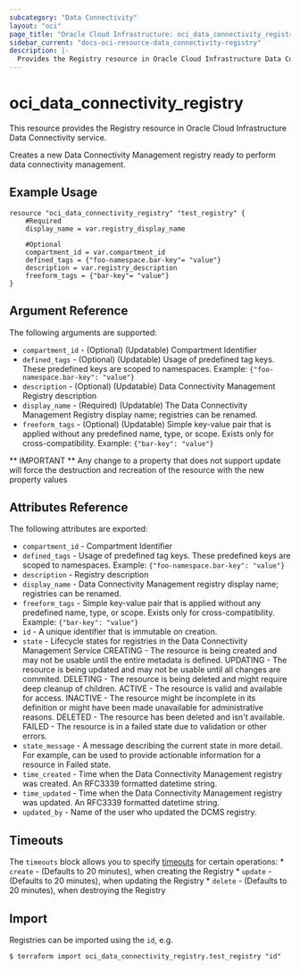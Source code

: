 ```yaml
---
subcategory: "Data Connectivity"
layout: "oci"
page_title: "Oracle Cloud Infrastructure: oci_data_connectivity_registry"
sidebar_current: "docs-oci-resource-data_connectivity-registry"
description: |-
  Provides the Registry resource in Oracle Cloud Infrastructure Data Connectivity service
---
```


# oci_data_connectivity_registry
This resource provides the Registry resource in Oracle Cloud Infrastructure Data Connectivity service.

Creates a new Data Connectivity Management registry ready to perform data connectivity management.


## Example Usage

```hcl
resource "oci_data_connectivity_registry" "test_registry" {
	#Required
	display_name = var.registry_display_name

	#Optional
	compartment_id = var.compartment_id
	defined_tags = {"foo-namespace.bar-key"= "value"}
	description = var.registry_description
	freeform_tags = {"bar-key"= "value"}
}
```

## Argument Reference

The following arguments are supported:

* `compartment_id` - (Optional) (Updatable) Compartment Identifier
* `defined_tags` - (Optional) (Updatable) Usage of predefined tag keys. These predefined keys are scoped to namespaces. Example: `{"foo-namespace.bar-key": "value"}` 
* `description` - (Optional) (Updatable) Data Connectivity Management Registry description
* `display_name` - (Required) (Updatable) The Data Connectivity Management Registry display name; registries can be renamed.
* `freeform_tags` - (Optional) (Updatable) Simple key-value pair that is applied without any predefined name, type, or scope. Exists only for cross-compatibility. Example: `{"bar-key": "value"}` 


** IMPORTANT **
Any change to a property that does not support update will force the destruction and recreation of the resource with the new property values

## Attributes Reference

The following attributes are exported:

* `compartment_id` - Compartment Identifier
* `defined_tags` - Usage of predefined tag keys. These predefined keys are scoped to namespaces. Example: `{"foo-namespace.bar-key": "value"}` 
* `description` - Registry description
* `display_name` - Data Connectivity Management registry display name; registries can be renamed.
* `freeform_tags` - Simple key-value pair that is applied without any predefined name, type, or scope. Exists only for cross-compatibility. Example: `{"bar-key": "value"}` 
* `id` - A unique identifier that is immutable on creation.
* `state` - Lifecycle states for registries in the Data Connectivity Management Service CREATING - The resource is being created and may not be usable until the entire metadata is defined. UPDATING - The resource is being updated and may not be usable until all changes are commited. DELETING - The resource is being deleted and might require deep cleanup of children. ACTIVE   - The resource is valid and available for access. INACTIVE - The resource might be incomplete in its definition or might have been made unavailable for administrative reasons. DELETED  - The resource has been deleted and isn't available. FAILED   - The resource is in a failed state due to validation or other errors. 
* `state_message` - A message describing the current state in more detail. For example, can be used to provide actionable information for a resource in Failed state.
* `time_created` - Time when the Data Connectivity Management registry was created. An RFC3339 formatted datetime string.
* `time_updated` - Time when the Data Connectivity Management registry was updated. An RFC3339 formatted datetime string.
* `updated_by` - Name of the user who updated the DCMS registry.

## Timeouts

The `timeouts` block allows you to specify [timeouts](https://registry.terraform.io/providers/oracle/oci/latest/docs/guides/changing_timeouts) for certain operations:
	* `create` - (Defaults to 20 minutes), when creating the Registry
	* `update` - (Defaults to 20 minutes), when updating the Registry
	* `delete` - (Defaults to 20 minutes), when destroying the Registry


## Import

Registries can be imported using the `id`, e.g.

```
$ terraform import oci_data_connectivity_registry.test_registry "id"
```

